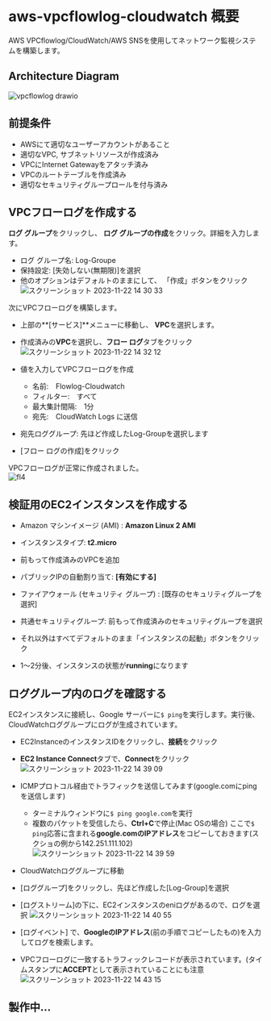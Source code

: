 # aws-vpcflowlog-cloudwatch 概要
AWS VPCflowlog/CloudWatch/AWS SNSを使用してネットワーク監視システムを構築します。

## Architecture Diagram
![vpcflowlog drawio](https://github.com/Kana-Karin/aws-vpcflowlog-cloudwatch/assets/84316229/4e935739-dd0c-459a-bf6a-ac87c19e6848)

## 前提条件
- AWSにて適切なユーザーアカウントがあること
- 適切なVPC, サブネットリソースが作成済み
- VPCにInternet Gatewayをアタッチ済み
- VPCのルートテーブルを作成済み
- 適切なセキュリティグループロールを付与済み

## VPCフローログを作成する

**ログ グループ**をクリックし、 **ログ グループの作成**をクリック。詳細を入力します。
  * ログ グループ名: Log-Groupe
  * 保持設定: [失効しない(無期限)]を選択
  * 他のオプションはデフォルトのままにして、 「作成」ボタンをクリック
     ![スクリーンショット 2023-11-22 14 30 33](https://github.com/Kana-Karin/aws-vpcflowlog-cloudwatch/assets/84316229/d13280cf-a5e2-4763-b94c-f60ff54a17f4)



次にVPCフローログを構築します。  
* 上部の**[サービス]**メニューに移動し、 **VPC**を選択します。
* 作成済みの**VPC**を選択し、**フロー ログ**タブをクリック
![スクリーンショット 2023-11-22 14 32 12](https://github.com/Kana-Karin/aws-vpcflowlog-cloudwatch/assets/84316229/1bf60179-683e-4fe9-b9a6-37b31ab34273)


* 値を入力してVPCフローログを作成
  * 名前:　Flowlog-Cloudwatch
  * フィルター:　すべて
  * 最大集計間隔:　1分
  * 宛先:　CloudWatch Logs に送信
* 宛先ロググループ: 先ほど作成したLog-Groupを選択します
* [フロー ログの作成]をクリック

VPCフローログが正常に作成されました。  
![fl4](https://github.com/Kana-Karin/aws-vpcflowlog-cloudwatch/assets/84316229/2e8f538a-b7e2-4a38-920b-600cf3eed261)

## 検証用のEC2インスタンスを作成する

* Amazon マシンイメージ (AMI) : **Amazon Linux 2 AMI**
* インスタンスタイプ: **t2.micro**
* 前もって作成済みのVPCを追加
* パブリックIPの自動割り当て: **[有効にする]**
* ファイアウォール (セキュリティ グループ) : [既存のセキュリティグループを選択]
* 共通セキュリティグループ: 前もって作成済みのセキュリティグループを選択

* それ以外はすべてデフォルトのまま「インスタンスの起動」ボタンをクリック
* 1～2分後、インスタンスの状態が**running**になります

## ロググループ内のログを確認する

EC2インスタンスに接続し、Google サーバーに``$ ping``を実行します。実行後、CloudWatchロググループにログが生成されています。  

* EC2InstanceのインスタンスIDをクリックし、**接続**をクリック
* **EC2 Instance Connect**タブで、**Connect**をクリック
![スクリーンショット 2023-11-22 14 39 09](https://github.com/Kana-Karin/aws-vpcflowlog-cloudwatch/assets/84316229/d906364d-bbbc-4012-8f0f-b2dac965bf3f)

* ICMPプロトコル経由でトラフィックを送信してみます(google.comにpingを送信します)
  * ターミナルウィンドウに``$ ping google.com``を実行
  * 複数のパケットを受信したら、**Ctrl+C**で停止(Mac OSの場合)
  ここで``$ ping``応答に含まれる**google.comのIPアドレス**をコピーしておきます(スクショの例から142.251.111.102)
![スクリーンショット 2023-11-22 14 39 59](https://github.com/Kana-Karin/aws-vpcflowlog-cloudwatch/assets/84316229/52cbf6d7-79d2-4489-83a5-8740133d619c)

* CloudWatchロググループに移動
* [ロググループ]をクリックし、先ほど作成した[Log-Group]を選択
* [ログストリーム]の下に、EC2インスタンスのeniログがあるので、ログを選択
![スクリーンショット 2023-11-22 14 40 55](https://github.com/Kana-Karin/aws-vpcflowlog-cloudwatch/assets/84316229/2ab3f15f-135f-48e7-b425-cfb45bee8e5d)

* [ログイベント] で、**GoogleのIPアドレス**(前の手順でコピーしたもの)を入力してログを検索します。
* VPCフローログに一致するトラフィックレコードが表示されています。(タイムスタンプに**ACCEPT**として表示されていることにも注意
![スクリーンショット 2023-11-22 14 43 15](https://github.com/Kana-Karin/aws-vpcflowlog-cloudwatch/assets/84316229/137cdcf8-7a4d-4595-a256-30fb4f46f3d2)




製作中...
-----------------





